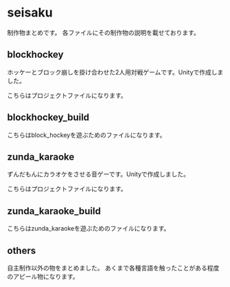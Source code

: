# seisaku

制作物まとめです。
各ファイルにその制作物の説明を載せております。

## blockhockey

ホッケーとブロック崩しを掛け合わせた2人用対戦ゲームです。Unityで作成しました。

こちらはプロジェクトファイルになります。

## blockhockey_build

こちらはblock_hockeyを遊ぶためのファイルになります。

## zunda_karaoke

ずんだもんにカラオケをさせる音ゲーです。Unityで作成しました。

こちらはプロジェクトファイルになります。

## zunda_karaoke_build

こちらはzunda_karaokeを遊ぶためのファイルになります。


## others

自主制作以外の物をまとめました。
あくまで各種言語を触ったことがある程度のアピール物になります。



